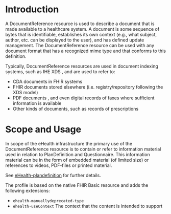 # Introduction
A DocumentReference resource is used to describe a document that is made available to a healthcare system. A document is some sequence of bytes that is identifiable, establishes its own context (e.g., what subject, author, etc. can be displayed to the user), and has defined update management. The DocumentReference resource can be used with any document format that has a recognized mime type and that conforms to this definition.

Typically, DocumentReference resources are used in document indexing systems, such as IHE XDS , and are used to refer to:

- CDA  documents in FHIR systems
- FHIR documents stored elsewhere (i.e. registry/repository following the XDS model)
- PDF documents , and even digital records of faxes where sufficient information is available
- Other kinds of documents, such as records of prescriptions

# Scope and Usage
In scope of the eHealth infrastructure the primary use of the DocumentReference resource is to contain or refer to information material used in relation to PlanDefinition and Questionnaire. This information material can be in the form of embedded material (of limited size) or references to videos, PDF-files or printed material. 

See [eHealth-plandefinition](StructureDefinition-ehealth-plandefinition.html) for further details.

The profile is based on the native FHIR Basic resource and adds the following extensions:
* `ehealth-manuallydeprecated-type`
* `ehealth-useContext` The context that the content is intended to support